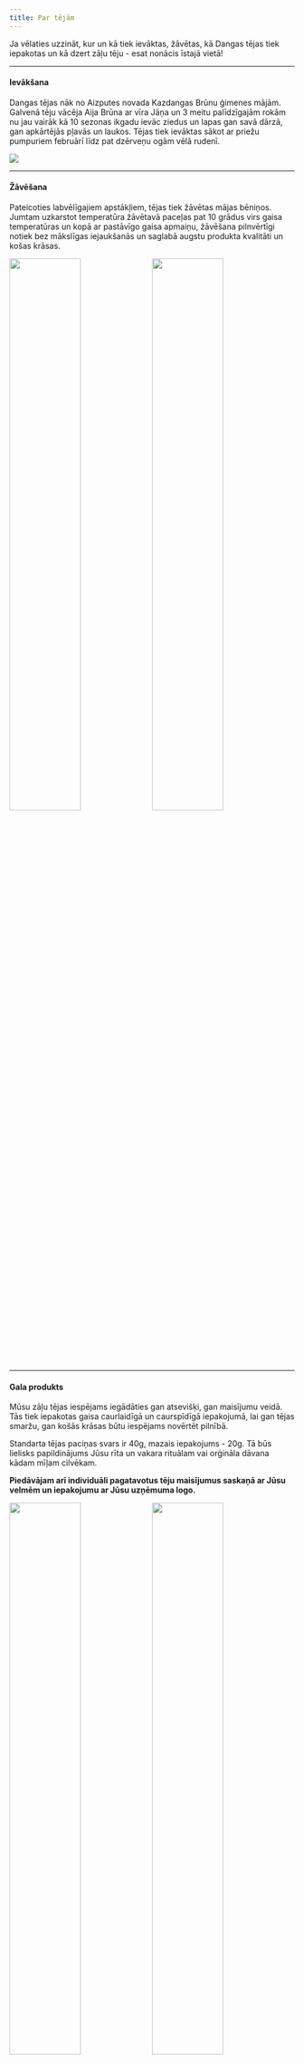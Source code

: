 ```yaml
---
title: Par tējām
---
```

Ja vēlaties uzzināt, kur un kā tiek ievāktas, žāvētas, kā Dangas tējas tiek iepakotas un kā dzert zāļu tēju - esat nonācis īstajā vietā!
<hr>
<h4>Ievākšana</h4>
Dangas tējas nāk no Aizputes novada Kazdangas Brūnu ģimenes mājām. Galvenā tēju vācēja Aija Brūna ar vīra Jāņa un 3 meitu palīdzīgajām rokām nu jau vairāk kā 10 sezonas ikgadu ievāc ziedus un lapas gan savā dārzā, gan apkārtējās pļavās un laukos. Tējas tiek ievāktas sākot ar priežu pumpuriem februārī līdz pat dzērveņu ogām vēlā rudenī.
<p>
<img src="../images/default1.jpg"> </p>
<hr>
<h4>Žāvēšana</h4>
Pateicoties labvēlīgajiem apstākļiem, tējas tiek žāvētas mājas bēniņos. Jumtam uzkarstot temperatūra žāvētavā paceļas pat 10 grādus virs gaisa temperatūras un kopā ar pastāvīgo gaisa apmaiņu, žāvēšana pilnvērtīgi notiek bez mākslīgas iejaukšanās un saglabā augstu produkta kvalitāti un košas krāsas.
<p>
<img src="../images/buntes.png" style="width:50%"> <img src="../images/galds.png" style="width:50%;float:right"> </p>
<hr>
<h4>Gala produkts</h4>
Mūsu zāļu tējas iespējams iegādāties gan atsevišķi, gan maisījumu veidā. Tās tiek iepakotas gaisa caurlaidīgā un caurspīdīgā iepakojumā, lai gan tējas smaržu, gan košās krāsas būtu iespējams novērtēt pilnībā.

Standarta tējas paciņas svars ir 40g, mazais iepakojums - 20g. Tā būs lielisks papildinājums Jūsu rīta un vakara rituālam vai orģināla dāvana kādam mīļam cilvēkam.

**Piedāvājam arī individuāli pagatavotus tēju maisījumus saskaņā ar Jūsu velmēm un iepakojumu ar Jūsu uzņēmuma logo.**
<p>
<img src="../images/liela_paka1.jpg" style="width:50%"> <img src="../images/maza_paka1.jpg" style="width:50%;float:right"> </p>
<hr>
<h4>Lietošana</h4>
Lai pagatavotu puslitru gardas tējas, ņem tējkaroti (šķipsniņu) drogas, aplej ar karstu ūdeni un ļauj ievilkties 10-15 minūtes līdz tēja ir dzeramā siltumā. Bauda nesteidzoties.
Priežu pumpuru un lazdu mizu tējas nevis aplej, bet vāra aptuveni 10 minūtes.
<p>
<img src="../images/kruze.png"> </p>